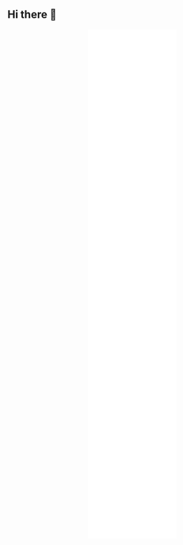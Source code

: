 ## Hi there 👋
<p align="center">
    <a href="https://github.com/Bloodysharp"><img align="center" src="github-metrics.svg" /></a>
</p>
